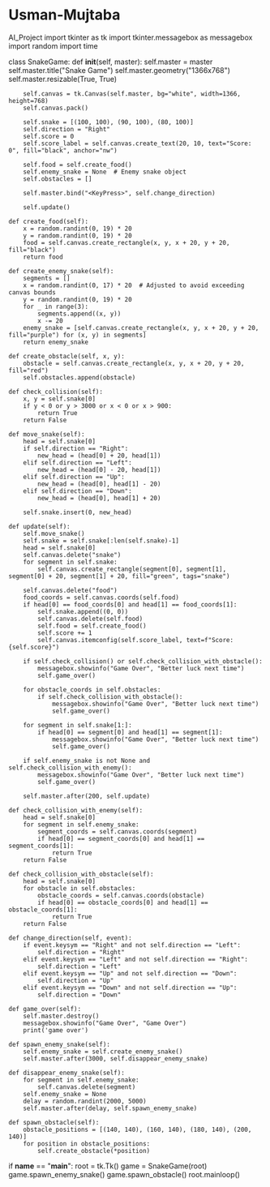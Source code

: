 # Usman-Mujtaba
AI_Project
import tkinter as tk
import tkinter.messagebox as messagebox
import random
import time

class SnakeGame:
    def __init__(self, master):
        self.master = master
        self.master.title("Snake Game")
        self.master.geometry("1366x768")
        self.master.resizable(True, True)

        self.canvas = tk.Canvas(self.master, bg="white", width=1366, height=768)
        self.canvas.pack()

        self.snake = [(100, 100), (90, 100), (80, 100)]
        self.direction = "Right"
        self.score = 0
        self.score_label = self.canvas.create_text(20, 10, text="Score: 0", fill="black", anchor="nw")

        self.food = self.create_food()
        self.enemy_snake = None  # Enemy snake object
        self.obstacles = []

        self.master.bind("<KeyPress>", self.change_direction)

        self.update()

    def create_food(self):
        x = random.randint(0, 19) * 20
        y = random.randint(0, 19) * 20
        food = self.canvas.create_rectangle(x, y, x + 20, y + 20, fill="black")
        return food
    
    def create_enemy_snake(self):
        segments = []
        x = random.randint(0, 17) * 20  # Adjusted to avoid exceeding canvas bounds
        y = random.randint(0, 19) * 20
        for _ in range(3):
            segments.append((x, y))
            x -= 20
        enemy_snake = [self.canvas.create_rectangle(x, y, x + 20, y + 20, fill="purple") for (x, y) in segments]
        return enemy_snake

    def create_obstacle(self, x, y):
        obstacle = self.canvas.create_rectangle(x, y, x + 20, y + 20, fill="red")
        self.obstacles.append(obstacle)

    def check_collision(self):
        x, y = self.snake[0]
        if y < 0 or y > 3000 or x < 0 or x > 900:
            return True
        return False

    def move_snake(self):
        head = self.snake[0]
        if self.direction == "Right":
            new_head = (head[0] + 20, head[1])
        elif self.direction == "Left":
            new_head = (head[0] - 20, head[1])
        elif self.direction == "Up":
            new_head = (head[0], head[1] - 20)
        elif self.direction == "Down":
            new_head = (head[0], head[1] + 20)

        self.snake.insert(0, new_head)

    def update(self):
        self.move_snake()
        self.snake = self.snake[:len(self.snake)-1]
        head = self.snake[0]
        self.canvas.delete("snake")
        for segment in self.snake:
            self.canvas.create_rectangle(segment[0], segment[1], segment[0] + 20, segment[1] + 20, fill="green", tags="snake")

        self.canvas.delete("food")
        food_coords = self.canvas.coords(self.food)
        if head[0] == food_coords[0] and head[1] == food_coords[1]:
            self.snake.append((0, 0))
            self.canvas.delete(self.food)
            self.food = self.create_food()
            self.score += 1
            self.canvas.itemconfig(self.score_label, text=f"Score: {self.score}")

        if self.check_collision() or self.check_collision_with_obstacle():
            messagebox.showinfo("Game Over", "Better luck next time")
            self.game_over()

        for obstacle_coords in self.obstacles:
            if self.check_collision_with_obstacle():
                messagebox.showinfo("Game Over", "Better luck next time")
                self.game_over()

        for segment in self.snake[1:]:
            if head[0] == segment[0] and head[1] == segment[1]:
                messagebox.showinfo("Game Over", "Better luck next time")
                self.game_over()

        if self.enemy_snake is not None and self.check_collision_with_enemy():
            messagebox.showinfo("Game Over", "Better luck next time")
            self.game_over()

        self.master.after(200, self.update)

    def check_collision_with_enemy(self):
        head = self.snake[0]
        for segment in self.enemy_snake:
            segment_coords = self.canvas.coords(segment)
            if head[0] == segment_coords[0] and head[1] == segment_coords[1]:
                return True
        return False

    def check_collision_with_obstacle(self):
        head = self.snake[0]
        for obstacle in self.obstacles:
            obstacle_coords = self.canvas.coords(obstacle)
            if head[0] == obstacle_coords[0] and head[1] == obstacle_coords[1]:
                return True
        return False

    def change_direction(self, event):
        if event.keysym == "Right" and not self.direction == "Left":
            self.direction = "Right"
        elif event.keysym == "Left" and not self.direction == "Right":
            self.direction = "Left"
        elif event.keysym == "Up" and not self.direction == "Down":
            self.direction = "Up"
        elif event.keysym == "Down" and not self.direction == "Up":
            self.direction = "Down"

    def game_over(self):
        self.master.destroy()
        messagebox.showinfo("Game Over", "Game Over")
        print('game over')

    def spawn_enemy_snake(self):
        self.enemy_snake = self.create_enemy_snake()
        self.master.after(3000, self.disappear_enemy_snake)

    def disappear_enemy_snake(self):
        for segment in self.enemy_snake:
            self.canvas.delete(segment)
        self.enemy_snake = None
        delay = random.randint(2000, 5000)
        self.master.after(delay, self.spawn_enemy_snake)

    def spawn_obstacle(self):
        obstacle_positions = [(140, 140), (160, 140), (180, 140), (200, 140)]
        for position in obstacle_positions:
            self.create_obstacle(*position)

if __name__ == "__main__":
    root = tk.Tk()
    game = SnakeGame(root)
    game.spawn_enemy_snake()
    game.spawn_obstacle()
    root.mainloop()
